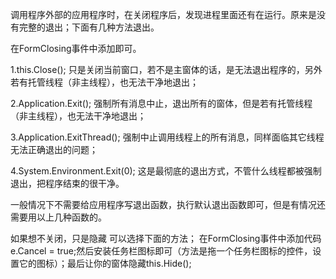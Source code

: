 调用程序外部的应用程序时，在关闭程序后，发现进程里面还有在运行。原来是没有完整的退出；下面有几种方法退出。

在FormClosing事件中添加即可。
 
1.this.Close();   只是关闭当前窗口，若不是主窗体的话，是无法退出程序的，另外若有托管线程（非主线程），也无法干净地退出；

2.Application.Exit();  强制所有消息中止，退出所有的窗体，但是若有托管线程（非主线程），也无法干净地退出；

3.Application.ExitThread(); 强制中止调用线程上的所有消息，同样面临其它线程无法正确退出的问题；

4.System.Environment.Exit(0);   这是最彻底的退出方式，不管什么线程都被强制退出，把程序结束的很干净。 

一般情况下不需要给应用程序写退出函数，执行默认退出函数即可，但是有情况还需要用以上几种函数的。
 
如果想不关闭，只是隐藏 可以选择下面的方法；
在FormClosing事件中添加代码e.Cancel = true;然后安装任务栏图标即可（方法是拖一个任务栏图标的控件，设置它的图标）；最后让你的窗体隐藏this.Hide();